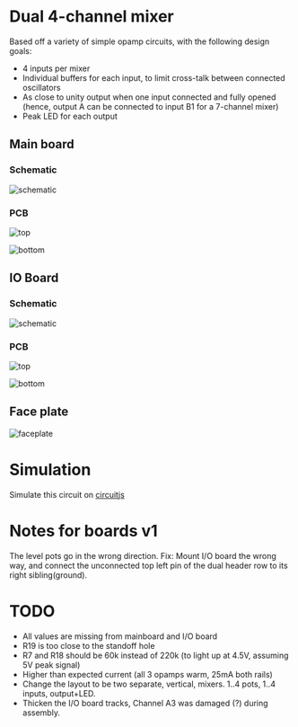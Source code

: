 # Dual 4-channel mixer

Based off a variety of simple opamp circuits, with the following design goals:

- 4 inputs per mixer
- Individual buffers for each input, to limit cross-talk between connected oscillators
- As close to unity output when one input connected and fully opened (hence, output A can be connected to input B1 for a 7-channel mixer)
- Peak LED for each output

## Main board

### Schematic

![schematic](mainboard/export/Schematic/mainboard-schematic.svg)

### PCB

![top](mainboard/export/PCB/2D_render/jlcpcb_green_enig/mainboard-top.jpg)

![bottom](mainboard/export/PCB/2D_render/jlcpcb_green_enig/mainboard-bottom.jpg)

## IO Board

### Schematic

![schematic](ioboard/export/Schematic/ioboard-schematic.svg)

### PCB

![top](ioboard/export/PCB/2D_render/jlcpcb_green_enig/ioboard-top.jpg)

![bottom](ioboard/export/PCB/2D_render/jlcpcb_green_enig/ioboard-bottom.jpg)

## Face plate

![faceplate](faceplate/export/PCB/2D_render/jlcpcb_green_enig/faceplate-top.jpg)

# Simulation

Simulate this circuit on [circuitjs](https://falstad.com/circuit/circuitjs.html?ctz=CQAgjCAMB0l3BWEAOM0CcAmSAWMA2SAdn3xLCQUhEuoQFMBaMMAKB0nRB3xxAGZsNQgKH8o0fCGb9omHOhyYE-fkXSQw6FhMiZ+YeEeN6orAEo0wmEJmTIrNzERvVqHcK6gSEFxwIQbBGsBfAc3bmpmLzdoX0t+XAEk+WpEvmoIQzgab1jfAHdkvnTuXmKzIp4S-ikcQQFayu4G1TqG+tdWKo6GhBIWrqL+9qCBwTdumnGhBBEJswAnaakFshsFtMS4PyJA0Ic9jeQM7w9ovJ9d-dKj23tLjxCImF8OLiIktpQc7-EYKQyaAuQjITAETDoBDIIiqXT6bImYxDECfEpCdaiSbLZCtJq4mx4KSZDjwVg4joEFAddDE7ifHYAc2phNpLP8kyKBMaUmQvyakCm3KJIDCDhFgqKYu4VOl-H2ktFD3lNjRARR3O+yDZ30FAHkUDqmlgHLqzAATdlahrOJzgAByeBwyCFNpc7Ow4VdTkgDm0Pq9AGMQP7bL6QyFbd40EjY2AmEQaJINPoYRQ4NYwOFYJpySGBp781Io9RMNgyUVQ4X0AXw4LmVX3VWHpMGwWmwWW2Z3uA4A4tDYWEkB+AJID9BgFIQs2B+Cd1ImYHoDLHkWZLIY5uARJupGAcKd3JkYlcN5At2W+LvbB4Iudnnk4lNsg5q7Wvct0FhwAMTT+6YiOyft+YC-t+bKZMYrANnY-6GnuAzYuAhhXiBWaoV4ZY7BCyEnOAIHyP2342Oa9AAGYAIYAK4ADYAC6MDR9CWhALywGwzLWM6+GDoRN4vHmIzcGymJTmcDKKpiazumJ9YrMJUgIAeCl5NB8lKXwGk0MpSFCVpmJae4EmCQMCDfgZ35GWSzJ6d+WlmTEUyiSJ7qGU5rnKRZKIvnBX6DohrAAPa2OIrHcMgpBhhIYVXiUth0pgqysEAA)

# Notes for boards v1

The level pots go in the wrong direction. Fix: Mount I/O board the wrong way, and connect the unconnected top left pin of the dual header row to its right sibling(ground).

# TODO

- All values are missing from mainboard and I/O board
- R19 is too close to the standoff hole
- R7 and R18 should be 60k instead of 220k (to light up at 4.5V, assuming 5V peak signal)
- Higher than expected current (all 3 opamps warm, 25mA both rails)
- Change the layout to be two separate, vertical, mixers. 1..4 pots, 1..4 inputs, output+LED.
- Thicken the I/O board tracks, Channel A3 was damaged (?) during assembly.
